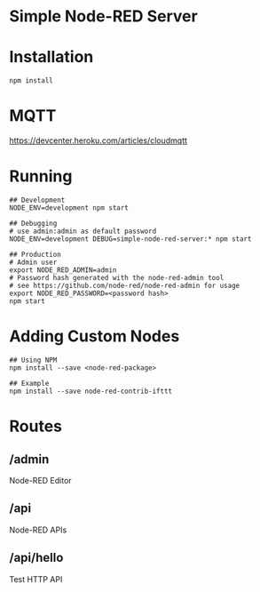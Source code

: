 Simple Node-RED Server
======================

# Installation
	
	npm install

# MQTT


https://devcenter.heroku.com/articles/cloudmqtt

# Running

	## Development
	NODE_ENV=development npm start
	
	## Debugging
	# use admin:admin as default password
	NODE_ENV=development DEBUG=simple-node-red-server:* npm start
	
	## Production
	# Admin user
	export NODE_RED_ADMIN=admin
	# Password hash generated with the node-red-admin tool
	# see https://github.com/node-red/node-red-admin for usage
	export NODE_RED_PASSWORD=<password hash>
	npm start
	
# Adding Custom Nodes

	## Using NPM
	npm install --save <node-red-package>
	
	## Example
	npm install --save node-red-contrib-ifttt
	
# Routes

## /admin

Node-RED Editor

## /api

Node-RED APIs

## /api/hello

Test HTTP API